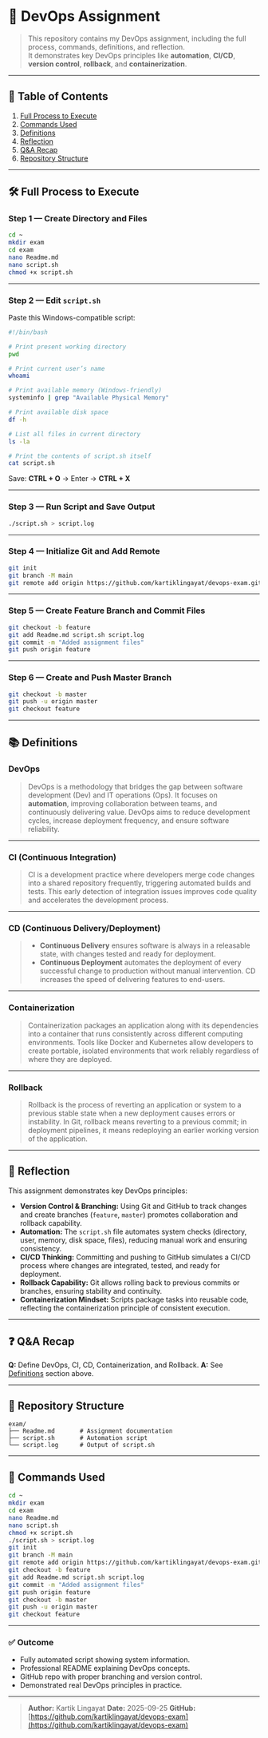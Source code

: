 # 🚀 DevOps Assignment

> This repository contains my DevOps assignment, including the full process, commands, definitions, and reflection.  
> It demonstrates key DevOps principles like **automation**, **CI/CD**, **version control**, **rollback**, and **containerization**.

---

## 📌 Table of Contents
1. [Full Process to Execute](#full-process-to-execute)
2. [Commands Used](#commands-used)
3. [Definitions](#definitions)
4. [Reflection](#reflection)
5. [Q&A Recap](#qa-recap)
6. [Repository Structure](#repository-structure)

---

## 🛠 Full Process to Execute

### Step 1 — Create Directory and Files
```bash
cd ~
mkdir exam
cd exam
nano Readme.md
nano script.sh
chmod +x script.sh
````

---

### Step 2 — Edit `script.sh`

Paste this Windows-compatible script:

```bash
#!/bin/bash

# Print present working directory
pwd

# Print current user’s name
whoami

# Print available memory (Windows-friendly)
systeminfo | grep "Available Physical Memory"

# Print available disk space
df -h

# List all files in current directory
ls -la

# Print the contents of script.sh itself
cat script.sh
```

Save:
**CTRL + O** → Enter → **CTRL + X**

---

### Step 3 — Run Script and Save Output

```bash
./script.sh > script.log
```

---

### Step 4 — Initialize Git and Add Remote

```bash
git init
git branch -M main
git remote add origin https://github.com/kartiklingayat/devops-exam.git
```

---

### Step 5 — Create Feature Branch and Commit Files

```bash
git checkout -b feature
git add Readme.md script.sh script.log
git commit -m "Added assignment files"
git push origin feature
```

---

### Step 6 — Create and Push Master Branch

```bash
git checkout -b master
git push -u origin master
git checkout feature
```

---

## 📚 Definitions

### **DevOps**

> DevOps is a methodology that bridges the gap between software development (Dev) and IT operations (Ops).
> It focuses on **automation**, improving collaboration between teams, and continuously delivering value.
> DevOps aims to reduce development cycles, increase deployment frequency, and ensure software reliability.

---

### **CI (Continuous Integration)**

> CI is a development practice where developers merge code changes into a shared repository frequently, triggering automated builds and tests.
> This early detection of integration issues improves code quality and accelerates the development process.

---

### **CD (Continuous Delivery/Deployment)**

> * **Continuous Delivery** ensures software is always in a releasable state, with changes tested and ready for deployment.
> * **Continuous Deployment** automates the deployment of every successful change to production without manual intervention.
>   CD increases the speed of delivering features to end-users.

---

### **Containerization**

> Containerization packages an application along with its dependencies into a container that runs consistently across different computing environments.
> Tools like Docker and Kubernetes allow developers to create portable, isolated environments that work reliably regardless of where they are deployed.

---

### **Rollback**

> Rollback is the process of reverting an application or system to a previous stable state when a new deployment causes errors or instability.
> In Git, rollback means reverting to a previous commit; in deployment pipelines, it means redeploying an earlier working version of the application.

---

## 📝 Reflection

This assignment demonstrates key DevOps principles:

* **Version Control & Branching:** Using Git and GitHub to track changes and create branches (`feature`, `master`) promotes collaboration and rollback capability.
* **Automation:** The `script.sh` file automates system checks (directory, user, memory, disk space, files), reducing manual work and ensuring consistency.
* **CI/CD Thinking:** Committing and pushing to GitHub simulates a CI/CD process where changes are integrated, tested, and ready for deployment.
* **Rollback Capability:** Git allows rolling back to previous commits or branches, ensuring stability and continuity.
* **Containerization Mindset:** Scripts package tasks into reusable code, reflecting the containerization principle of consistent execution.

---

## ❓ Q&A Recap

**Q:** Define DevOps, CI, CD, Containerization, and Rollback.
**A:** See [Definitions](#definitions) section above.

---

## 📂 Repository Structure

```
exam/
├── Readme.md       # Assignment documentation
├── script.sh       # Automation script
└── script.log      # Output of script.sh
```

---

## 📜 Commands Used

```bash
cd ~
mkdir exam
cd exam
nano Readme.md
nano script.sh
chmod +x script.sh
./script.sh > script.log
git init
git branch -M main
git remote add origin https://github.com/kartiklingayat/devops-exam.git
git checkout -b feature
git add Readme.md script.sh script.log
git commit -m "Added assignment files"
git push origin feature
git checkout -b master
git push -u origin master
git checkout feature
```

---

### ✅ Outcome

* Fully automated script showing system information.
* Professional README explaining DevOps concepts.
* GitHub repo with proper branching and version control.
* Demonstrated real DevOps principles in practice.

---

> **Author:** Kartik Lingayat
> **Date:** 2025-09-25
> **GitHub:** [https://github.com/kartiklingayat/devops-exam](https://github.com/kartiklingayat/devops-exam)

```


